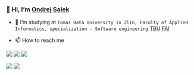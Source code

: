 <h3 align=”center”>
👋 Hi, I’m <a href=”https://github.com/ondrasalek" target=”_blank” rel=”noreferrer”>Ondrej Salek</a>
</h3>
  
<!-- - 👀 I’m interested in `Web applications, Multiplatform programming...` -->
- 🌱 I’m studying at `Tomas Bata University in Zlin, Faculty of Applied Informatics, specialization - Software engineering` [TBU FAI](https://fai.utb.cz/en/)
<!---- 
🌱 I’m currently learning `Python`, `.NET` & `JS`
- 💞️ I’m looking to collaborate on `Frontend WEB Applications...`
  --->
- 📫 How to reach me

<a href="mailto:ondrasalek@gmail.com">![](https://img.shields.io/badge/Gmail-D14836?style=for-the-badge&logo=gmail&logoColor=white)</a>
<a href="https://www.instagram.com/salek_ondrej/">![](https://img.shields.io/badge/Instagram-E4405F?style=for-the-badge&logo=instagram&logoColor=white)</a>
<a href="https://www.linkedin.com/in/ondrejsalek/">![](https://img.shields.io/badge/LinkedIn-0077B5?style=for-the-badge&logo=linkedin&logoColor=white)</a>

![](https://komarev.com/ghpvc/?username=ondrasalek&color=blue&style=plastic&label=Profile+View)
![](https://hit.yhype.me/github/profile?user_id=57462486)

<!---
ondrasalek/ondrasalek is a ✨ special ✨ repository because its `README.md` (this file) appears on your GitHub profile.
You can click the Preview link to take a look at your changes.
--->
